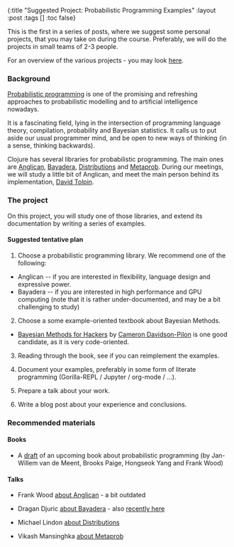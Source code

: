 {:title "Suggested Project: Probabilistic Programming Examples"
 :layout :post
 :tags  []
 :toc false}

This is the first in a series of posts, where we suggest some personal projects, that you may take on during the course. Preferably, we will do the projects in small teams of 2-3 people.

For an overview of the various projects - you may look [here](../../pages-output/projects).


### Background

[Probabilistic programming](https://en.wikipedia.org/wiki/Probabilistic_programming_language) is one of the promising and refreshing approaches to probabilistic modelling and to artificial intelligence nowadays.

It is a fascinating field, lying in the intersection of programming language theory, compilation, probability and Bayesian statistics. It calls us to put aside our usual programmer mind, and be open to new ways of thinking (in a sense, thinking backwards).

Clojure has several libraries for probabilistic programming. The main ones are [Anglican](https://probprog.github.io/anglican/), [Bayadera](https://github.com/uncomplicate/bayadera), [Distributions](https://michaellindon.github.io/software/distributions/) and [Metaprob](https://github.com/probcomp/metaprob). During our meetings, we will study a little bit of Anglican, and meet the main person behind its implementation, [David Tolpin](http://dtolpin.github.io/about/).


### The project

On this project, you will study one of those libraries, and extend its documentation by writing a series of examples.

#### Suggested tentative plan


1. Choose a probabilistic programming library. We recommend one of the following:
  - Anglican -- if you are interested in flexibility, language design and expressive power.
  - Bayadera -- if you are interested in high performance and GPU computing (note that it is rather under-documented, and may be a bit challenging to study)

2. Choose a some example-oriented textbook about Bayesian Methods.
  - [Bayesian Methods for Hackers](https://github.com/CamDavidsonPilon/Probabilistic-Programming-and-Bayesian-Methods-for-Hackers) by [Cameron Davidson-Pilon](https://twitter.com/cmrn_dp) is one good candidate, as it is very code-oriented.

3. Reading through the book, see if you can reimplement the examples.

4. Document your examples, preferably in some form of literate programming (Gorilla-REPL / Jupyter / org-mode / ...).

5. Prepare a talk about your work.

6. Write a blog post about your experience and conclusions.

### Recommended materials

#### Books

- A [draft](https://arxiv.org/pdf/1809.10756.pdf) of an upcoming book about probabilistic programming (by Jan-Willem van de Meent, Brooks Paige, Hongseok Yang and Frank Wood)

#### Talks

- Frank Wood [about Anglican](https://www.youtube.com/watch?v=6Lqt07enBGs) - a bit outdated

- Dragan Djuric [about Bayadera](https://www.youtube.com/watch?v=TGxYfi3Vi3s) - also [recently here](https://www.youtube.com/watch?v=E1w-A87L5Xw&t=20m52s)

- Michael Lindon [about Distributions](https://www.youtube.com/watch?v=76dhEBGuyLY)

- Vikash Mansinghka [about Metaprob](https://www.youtube.com/watch?v=KLGwLkmh8gI)

